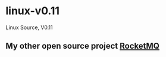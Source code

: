 # linux-v0.11
Linux Source, V0.11

## My other open source project [RocketMQ](https://github.com/apache/rocketmq)

